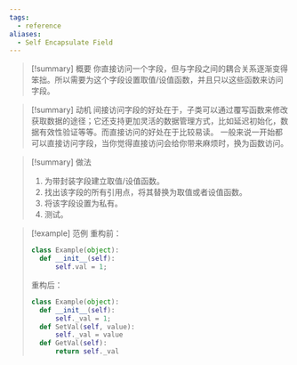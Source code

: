 ```yaml
---
tags:
  - reference
aliases:
  - Self Encapsulate Field
---
```

> [!summary] 概要
> 你直接访问一个字段，但与字段之间的耦合关系逐渐变得笨拙。所以需要为这个字段设置取值/设值函数，并且只以这些函数来访问字段。

> [!summary] 动机
> 间接访问字段的好处在于，子类可以通过覆写函数来修改获取数据的途径；它还支持更加灵活的数据管理方式，比如延迟初始化，数据有效性验证等等。而直接访问的好处在于比较易读。
> 一般来说一开始都可以直接访问字段，当你觉得直接访问会给你带来麻烦时，换为函数访问。

> [!summary] 做法
> 1. 为带封装字段建立取值/设值函数。
> 2. 找出该字段的所有引用点，将其替换为取值或者设值函数。
> 3. 将该字段设置为私有。
> 4. 测试。

> [!example] 范例
> 重构前：
> ```python
> class Example(object):
> 	def __init__(self):
> 		self.val = 1;
> ```
> 重构后：
> ```python
> class Example(object):
> 	def __init__(self):
> 		self._val = 1;
> 	def SetVal(self, value):
> 		self._val = value
> 	def GetVal(self):
> 		return self._val
> ```